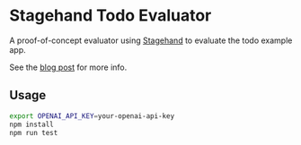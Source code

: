 # Stagehand Todo Evaluator

A proof-of-concept evaluator using [Stagehand](https://github.com/browserbase/stagehand) to evaluate the todo example app.

See the [blog post](https://autocode2.github.io/blog/testing-todo-app-with-stagehand/) for more info.

## Usage

```bash
export OPENAI_API_KEY=your-openai-api-key
npm install
npm run test
```
